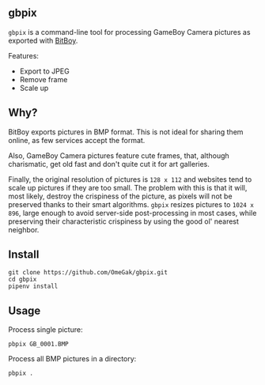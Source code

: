 gbpix
-----

`gbpix` is a command-line tool for processing GameBoy Camera pictures as exported with [BitBoy](http://gameboyphoto.bigcartel.com/product/bitboy).

Features:
* Export to JPEG
* Remove frame
* Scale up

## Why?

BitBoy exports pictures in BMP format.
This is not ideal for sharing them online, as few services accept the format.

Also, GameBoy Camera pictures feature cute frames, that, although charismatic, get old fast and don't quite cut it for art galleries.

Finally, the original resolution of pictures is `128 x 112` and websites tend to scale up pictures if they are too small.
The problem with this is that it will, most likely, destroy the crispiness of the picture, as pixels will not be preserved thanks to their smart algorithms.
`gbpix` resizes pictures to `1024 x 896`, large enough to avoid server-side post-processing in most cases, while preserving their characteristic crispiness by using the good ol' nearest neighbor.


## Install

```shell
git clone https://github.com/OmeGak/gbpix.git
cd gbpix
pipenv install
```

## Usage

Process single picture:

```shell
pbpix GB_0001.BMP
```

Process all BMP pictures in a directory:

```shell
pbpix .
```
